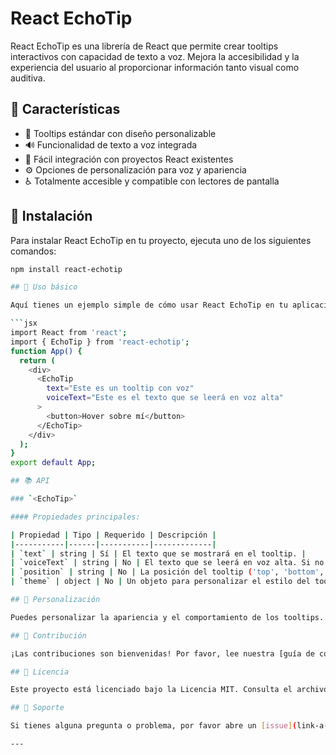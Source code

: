 # React EchoTip

React EchoTip es una librería de React que permite crear tooltips interactivos con capacidad de texto a voz. Mejora la accesibilidad y la experiencia del usuario al proporcionar información tanto visual como auditiva.

## 🌟 Características

- 🎨 Tooltips estándar con diseño personalizable
- 🔊 Funcionalidad de texto a voz integrada
- 🔌 Fácil integración con proyectos React existentes
- ⚙️ Opciones de personalización para voz y apariencia
- ♿ Totalmente accesible y compatible con lectores de pantalla

## 🚀 Instalación

Para instalar React EchoTip en tu proyecto, ejecuta uno de los siguientes comandos:

```bash
npm install react-echotip

## 📘 Uso básico

Aquí tienes un ejemplo simple de cómo usar React EchoTip en tu aplicación:

```jsx
import React from 'react';
import { EchoTip } from 'react-echotip';
function App() {
  return (
    <div>
      <EchoTip
        text="Este es un tooltip con voz"
        voiceText="Este es el texto que se leerá en voz alta"
      >
        <button>Hover sobre mí</button>
      </EchoTip>
    </div>
  );
}
export default App;

## 📚 API

### `<EchoTip>`

#### Propiedades principales:

| Propiedad | Tipo | Requerido | Descripción |
|-----------|------|-----------|-------------|
| `text` | string | Sí | El texto que se mostrará en el tooltip. |
| `voiceText` | string | No | El texto que se leerá en voz alta. Si no se proporciona, se usará el valor de `text`. |
| `position` | string | No | La posición del tooltip ('top', 'bottom', 'left', 'right'). Por defecto es 'top'. |
| `theme` | object | No | Un objeto para personalizar el estilo del tooltip. |

## 🎨 Personalización

Puedes personalizar la apariencia y el comportamiento de los tooltips. Consulta nuestra [documentación detallada](link-a-documentacion) para más información sobre las opciones de personalización.

## 🤝 Contribución

¡Las contribuciones son bienvenidas! Por favor, lee nuestra [guía de contribución](link-a-guia-contribucion) para más detalles sobre cómo puedes contribuir al proyecto.

## 📄 Licencia

Este proyecto está licenciado bajo la Licencia MIT. Consulta el archivo [LICENSE](link-a-licencia) para más detalles.

## 💬 Soporte

Si tienes alguna pregunta o problema, por favor abre un [issue](link-a-issues) en nuestro repositorio de GitHub.

---
